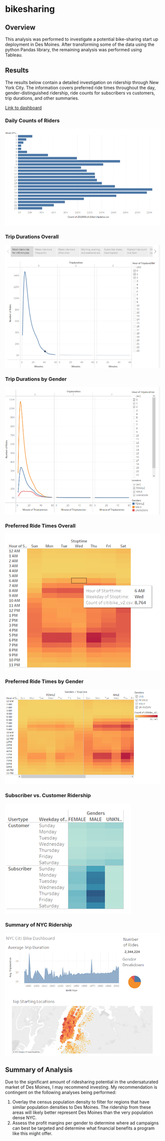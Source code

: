 # bikesharing
## Overview
This analysis was performed to investigate a potential bike-sharing start up deployment in Des Moines. After transforming some of the data using the python Pandas library, the remaining analysis was performed using Tableau.

## Results
The results below contain a detailed investigation on ridership through New York City. The information covers preferred ride times throughout the day, gender-distinguished ridership, ride counts for subscribers vs customers, trip durations, and other summaries.

[Link to dashboard](https://public.tableau.com/app/profile/brayden.dodson/viz/bikesharing_analysis_16555290370270/CitibikeAnalysisStory?publish=yes)

### Daily Counts of Riders
![Daily_Counts_of_Riders](Analysis/daily_counts.png)

### Trip Durations Overall
![Trip Durations Overall](Analysis/trip_duration.png)

### Trip Durations by Gender
![Trip Durations by Gender](Analysis/gender_duration.png)

### Preferred Ride Times Overall
![Preferred Ride Times Overall](Analysis/summary_time_heatmap.png)

### Preferred Ride Times by Gender
![Preferred Ride Times by Gender](Analysis/gender_time_heatmap.png)

### Subscriber vs. Customer Ridership
![Subscriber vs. Customer Ridership](Analysis/subscriber_ridership.png)

### Summary of NYC Ridership
![Summary of NYC Ridership](Analysis/NYC_summary.png)

## Summary of Analysis
Due to the significant amount of ridesharing potential in the undersaturated market of Des Moines, I may recommend investing. My recommendation is contingent on the following analyses being performed:
1. Overlay the census population density to filter for regions that have similar population densities to Des Moines. The ridership from these areas will likely better represent Des Moines than the very population dense NYC.
2. Assess the profit margins per gender to determine where ad campaigns can best be targeted and determine what financial benefits a program like this might offer.
